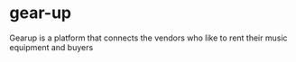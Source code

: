 # gear-up
Gearup is a platform that connects the vendors who like to rent their music equipment and buyers
